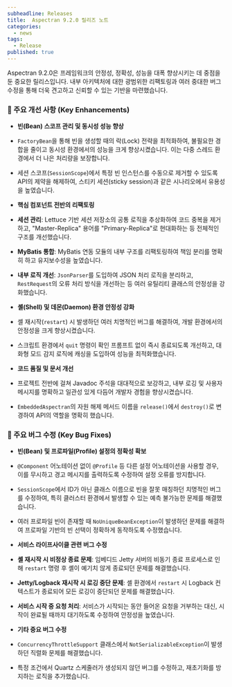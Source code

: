 ```yaml
---
subheadline: Releases
title:  Aspectran 9.2.0 릴리즈 노트
categories:
  - news
tags:
  - Release
published: true
---
```


Aspectran 9.2.0은 프레임워크의 안정성, 정확성, 성능을 대폭 향상시키는 데 중점을 둔 중요한 릴리스입니다. 내부 아키텍처에 대한 광범위한 리팩토링과 여러 중대한 버그 수정을 통해 더욱 견고하고 신뢰할 수 있는 기반을 마련했습니다.
<!--more-->

### 🚀 주요 개선 사항 (Key Enhancements)

*   **빈(Bean) 스코프 관리 및 동시성 성능 향상**
  *   `FactoryBean`을 통해 빈을 생성할 때의 락(Lock) 전략을 최적화하여, 불필요한 경합을 줄이고 동시성 환경에서의 성능을 크게 향상시켰습니다. 이는 다중 스레드 환경에서 더 나은 처리량을 보장합니다.
  *   세션 스코프(`SessionScope`)에서 특정 빈 인스턴스를 수동으로 제거할 수 있도록 API의 제약을 해제하여, 스티키 세션(sticky session)과 같은 시나리오에서 유용성을 높였습니다.

*   **핵심 컴포넌트 전반의 리팩토링**
  *   **세션 관리**: Lettuce 기반 세션 저장소의 공통 로직을 추상화하여 코드 중복을 제거하고, "Master-Replica" 용어를 "Primary-Replica"로 현대화하는 등 전체적인 구조를 개선했습니다.
  *   **MyBatis 통합**: MyBatis 연동 모듈의 내부 구조를 리팩토링하여 책임 분리를 명확히 하고 유지보수성을 높였습니다.
  *   **내부 로직 개선**: `JsonParser`를 도입하여 JSON 처리 로직을 분리하고, `RestRequest`의 오류 처리 방식을 개선하는 등 여러 유틸리티 클래스의 안정성을 강화했습니다.

*   **셸(Shell) 및 데몬(Daemon) 환경 안정성 강화**
  *   셸 재시작(`restart`) 시 발생하던 여러 치명적인 버그를 해결하여, 개발 환경에서의 안정성을 크게 향상시켰습니다.
  *   스크립트 환경에서 `quit` 명령이 확인 프롬프트 없이 즉시 종료되도록 개선하고, 대화형 모드 감지 로직에 캐싱을 도입하여 성능을 최적화했습니다.

*   **코드 품질 및 문서 개선**
  *   프로젝트 전반에 걸쳐 Javadoc 주석을 대대적으로 보강하고, 내부 로깅 및 사용자 메시지를 명확하고 일관성 있게 다듬어 개발자 경험을 향상시켰습니다.
  *   `EmbeddedAspectran`의 자원 해제 메서드 이름을 `release()`에서 `destroy()`로 변경하여 API의 역할을 명확히 했습니다.

### 🐞 주요 버그 수정 (Key Bug Fixes)

*   **빈(Bean) 및 프로파일(Profile) 설정의 정확성 확보**
  *   `@Component` 어노테이션 없이 `@Profile` 등 다른 설정 어노테이션을 사용할 경우, 이를 무시하고 경고 메시지를 출력하도록 수정하여 설정 오류를 방지합니다.
  *   `SessionScope`에서 ID가 아닌 클래스 이름으로 빈을 잘못 매칭하던 치명적인 버그를 수정하여, 특히 클러스터 환경에서 발생할 수 있는 예측 불가능한 문제를 해결했습니다.
  *   여러 프로파일 빈이 존재할 때 `NoUniqueBeanException`이 발생하던 문제를 해결하여 프로파일 기반의 빈 선택이 정확하게 동작하도록 수정했습니다.

*   **서비스 라이프사이클 관련 버그 수정**
  *   **셸 재시작 시 비정상 종료 문제**: 임베디드 Jetty 서버의 비동기 종료 프로세스로 인해 `restart` 명령 후 셸이 예기치 않게 종료되던 문제를 해결했습니다.
  *   **Jetty/Logback 재시작 시 로깅 중단 문제**: 셸 환경에서 `restart` 시 Logback 컨텍스트가 종료되어 모든 로깅이 중단되던 문제를 해결했습니다.
  *   **서비스 시작 중 요청 처리**: 서비스가 시작되는 동안 들어온 요청을 거부하는 대신, 시작이 완료될 때까지 대기하도록 수정하여 안정성을 높였습니다.

*   **기타 중요 버그 수정**
  *   `ConcurrencyThrottleSupport` 클래스에서 `NotSerializableException`이 발생하던 직렬화 문제를 해결했습니다.
  *   특정 조건에서 Quartz 스케줄러가 생성되지 않던 버그를 수정하고, 재초기화를 방지하는 로직을 추가했습니다.
